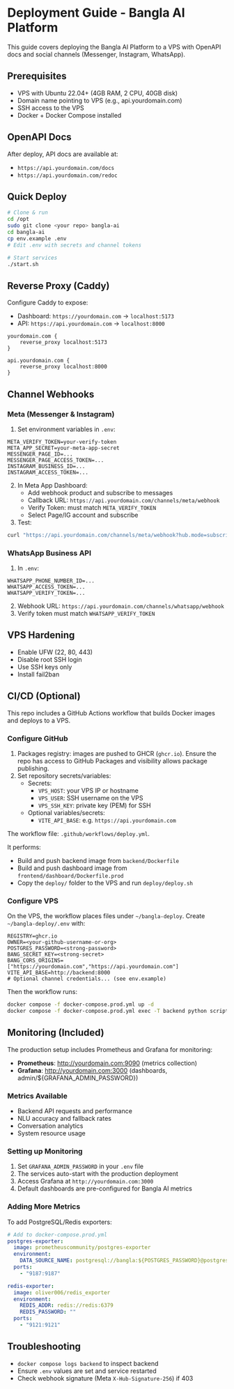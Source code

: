 # Deployment Guide - Bangla AI Platform

This guide covers deploying the Bangla AI Platform to a VPS with OpenAPI docs and social channels (Messenger, Instagram, WhatsApp).

## Prerequisites

- VPS with Ubuntu 22.04+ (4GB RAM, 2 CPU, 40GB disk)
- Domain name pointing to VPS (e.g., api.yourdomain.com)
- SSH access to the VPS
- Docker + Docker Compose installed

## OpenAPI Docs

After deploy, API docs are available at:
- `https://api.yourdomain.com/docs`
- `https://api.yourdomain.com/redoc`

## Quick Deploy

```bash
# Clone & run
cd /opt
sudo git clone <your repo> bangla-ai
cd bangla-ai
cp env.example .env
# Edit .env with secrets and channel tokens

# Start services
./start.sh
```

## Reverse Proxy (Caddy)

Configure Caddy to expose:
- Dashboard: `https://yourdomain.com` -> `localhost:5173`
- API: `https://api.yourdomain.com` -> `localhost:8000`

```
yourdomain.com {
    reverse_proxy localhost:5173
}

api.yourdomain.com {
    reverse_proxy localhost:8000
}
```

## Channel Webhooks

### Meta (Messenger & Instagram)

1. Set environment variables in `.env`:
```
META_VERIFY_TOKEN=your-verify-token
META_APP_SECRET=your-meta-app-secret
MESSENGER_PAGE_ID=...
MESSENGER_PAGE_ACCESS_TOKEN=...
INSTAGRAM_BUSINESS_ID=...
INSTAGRAM_ACCESS_TOKEN=...
```
2. In Meta App Dashboard:
   - Add webhook product and subscribe to messages
   - Callback URL: `https://api.yourdomain.com/channels/meta/webhook`
   - Verify Token: must match `META_VERIFY_TOKEN`
   - Select Page/IG account and subscribe
3. Test:
```bash
curl "https://api.yourdomain.com/channels/meta/webhook?hub.mode=subscribe&hub.verify_token=YOUR_TOKEN&hub.challenge=123"
```

### WhatsApp Business API

1. In `.env`:
```
WHATSAPP_PHONE_NUMBER_ID=...
WHATSAPP_ACCESS_TOKEN=...
WHATSAPP_VERIFY_TOKEN=...
```
2. Webhook URL: `https://api.yourdomain.com/channels/whatsapp/webhook`
3. Verify token must match `WHATSAPP_VERIFY_TOKEN`

## VPS Hardening

- Enable UFW (22, 80, 443)
- Disable root SSH login
- Use SSH keys only
- Install fail2ban

## CI/CD (Optional)

This repo includes a GitHub Actions workflow that builds Docker images and deploys to a VPS.

### Configure GitHub

1. Packages registry: images are pushed to GHCR (`ghcr.io`). Ensure the repo has access
   to GitHub Packages and visibility allows package publishing.
2. Set repository secrets/variables:
   - Secrets:
     - `VPS_HOST`: your VPS IP or hostname
     - `VPS_USER`: SSH username on the VPS
     - `VPS_SSH_KEY`: private key (PEM) for SSH
   - Optional variables/secrets:
     - `VITE_API_BASE`: e.g. `https://api.yourdomain.com`

The workflow file: `.github/workflows/deploy.yml`.

It performs:
 - Build and push backend image from `backend/Dockerfile`
 - Build and push dashboard image from `frontend/dashboard/Dockerfile.prod`
 - Copy the `deploy/` folder to the VPS and run `deploy/deploy.sh`

### Configure VPS

On the VPS, the workflow places files under `~/bangla-deploy`. Create `~/bangla-deploy/.env` with:

```
REGISTRY=ghcr.io
OWNER=<your-github-username-or-org>
POSTGRES_PASSWORD=<strong-password>
BANG_SECRET_KEY=<strong-secret>
BANG_CORS_ORIGINS=["https://yourdomain.com","https://api.yourdomain.com"]
VITE_API_BASE=http://backend:8000
# Optional channel credentials... (see env.example)
```

Then the workflow runs:

```bash
docker compose -f docker-compose.prod.yml up -d
docker compose -f docker-compose.prod.yml exec -T backend python scripts/init_db.py
```

## Monitoring (Included)

The production setup includes Prometheus and Grafana for monitoring:

- **Prometheus**: http://yourdomain.com:9090 (metrics collection)
- **Grafana**: http://yourdomain.com:3000 (dashboards, admin/${GRAFANA_ADMIN_PASSWORD})

### Metrics Available

- Backend API requests and performance
- NLU accuracy and fallback rates
- Conversation analytics
- System resource usage

### Setting up Monitoring

1. Set `GRAFANA_ADMIN_PASSWORD` in your `.env` file
2. The services auto-start with the production deployment
3. Access Grafana at `http://yourdomain.com:3000`
4. Default dashboards are pre-configured for Bangla AI metrics

### Adding More Metrics

To add PostgreSQL/Redis exporters:

```yaml
# Add to docker-compose.prod.yml
postgres-exporter:
  image: prometheuscommunity/postgres-exporter
  environment:
    DATA_SOURCE_NAME: postgresql://bangla:${POSTGRES_PASSWORD}@postgres:5432/bangla_ai?sslmode=disable
  ports:
    - "9187:9187"

redis-exporter:
  image: oliver006/redis_exporter
  environment:
    REDIS_ADDR: redis://redis:6379
    REDIS_PASSWORD: ""
  ports:
    - "9121:9121"
```

## Troubleshooting

- `docker compose logs backend` to inspect backend
- Ensure `.env` values are set and service restarted
- Check webhook signature (Meta `X-Hub-Signature-256`) if 403


